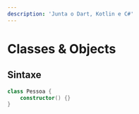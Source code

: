 ```yaml
---
description: 'Junta o Dart, Kotlin e C#'
---
```


# Classes & Objects

## Sintaxe

```kotlin
class Pessoa {
    constructor() {}
}
```

